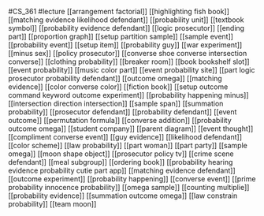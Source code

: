 #CS_361
#lecture
[[arrangement factorial]]
[[highlighting fish book]]
[[matching evidence likelihood defendant]]
[[probability unit]]
[[textbook symbol]]
[[probability evidence defendant]]
[[logic prosecutor]]
[[ending part]]
[[proportion graph]]
[[setup partition sample]]
[[sample event]]
[[probability event]]
[[setup item]]
[[probability guy]]
[[war experiment]]
[[minus sex]]
[[policy prosecutor]]
[[converse shoe converse intersection converse]]
[[clothing probability]]
[[breaker room]]
[[book bookshelf slot]]
[[event probability]]
[[music color part]]
[[event probability site]]
[[part logic prosecutor probability defendant]]
[[outcome omega]]
[[matching evidence]]
[[color converse color]]
[[fiction book]]
[[setup outcome command keyword outcome experiment]]
[[probability happening minus]]
[[intersection direction intersection]]
[[sample span]]
[[summation probability]]
[[prosecutor defendant]]
[[probability defendant]]
[[event outcome]]
[[permutation formula]]
[[converse addition]]
[[probability outcome omega]]
[[student company]]
[[parent diagram]]
[[event thought]]
[[compliment converse event]]
[[guy evidence]]
[[likelihood defendant]]
[[color scheme]]
[[law probability]]
[[part woman]]
[[part party]]
[[sample omega]]
[[moon shape object]]
[[prosecutor policy tv]]
[[crime scene defendant]]
[[meal subgroup]]
[[ordering book]]
[[probability hearing evidence probability cutie part app]]
[[matching evidence defendant]]
[[outcome experiment]]
[[probability happening]]
[[converse event]]
[[prime probability innocence probability]]
[[omega sample]]
[[counting multiplie]]
[[probability evidence]]
[[summation outcome omega]]
[[law constrain probability]]
[[team moon]]
